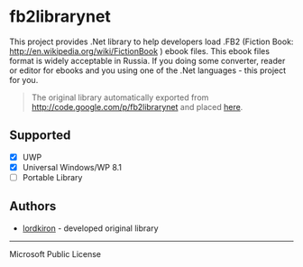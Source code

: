# fb2librarynet

This project provides .Net library to help developers load .FB2 (Fiction Book: http://en.wikipedia.org/wiki/FictionBook ) ebook files. This ebook files format is widely acceptable in Russia. If you doing some converter, reader or editor for ebooks and you using one of the .Net languages - this project for you.

> The original library automatically exported from http://code.google.com/p/fb2librarynet and placed [here](https://github.com/wcoder/fb2librarynet/tree/master/FB2Library).

## Supported
- [x] UWP
- [x] Universal Windows/WP 8.1
- [ ] Portable Library

## Authors
* [lordkiron](https://code.google.com/u/103776563234380142031/) - developed original library

---
Microsoft Public License
